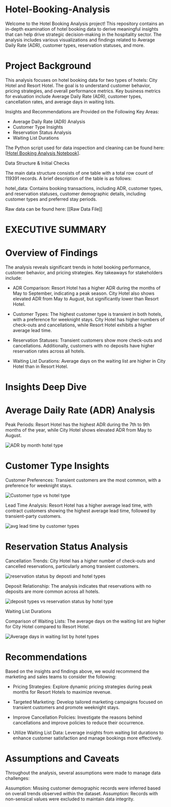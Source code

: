 # Hotel-Booking-Analysis

Welcome to the Hotel Booking Analysis project! This repository contains an in-depth examination of hotel booking data to derive meaningful insights that can help drive strategic decision-making in the hospitality sector. The analysis includes various visualizations and findings related to Average Daily Rate (ADR), customer types, reservation statuses, and more.

# Project Background

This analysis focuses on hotel booking data for two types of hotels: City Hotel and Resort Hotel. The goal is to understand customer behavior, pricing strategies, and overall performance metrics. Key business metrics for evaluation include Average Daily Rate (ADR), customer types, cancellation rates, and average days in waiting lists.


Insights and Recommendations are Provided on the Following Key Areas:

* Average Daily Rate (ADR) Analysis
* Customer Type Insights
* Reservation Status Analysis
* Waiting List Durations

The Python script used for data inspection and cleaning can be found here: [[Hotel Booking Analysis Notebook](./hotel-booking.ipynb)].

Data Structure & Initial Checks

The main data structure consists of one table with a total row count of 119391 records. 
A brief description of the table is as follows:

hotel_data: Contains booking transactions, including ADR, customer types, and reservation statuses, customer demographic details, including customer types and preferred stay periods.

Raw data can be found here: [[Raw Data File]]


# EXECUTIVE SUMMARY

# Overview of Findings

The analysis reveals significant trends in hotel booking performance, customer behavior, and pricing strategies. Key takeaways for stakeholders include:

* ADR Comparison: 
Resort Hotel has a higher ADR during the months of May to September, indicating a peak season. City Hotel also shows elevated ADR from May to August, but significantly lower than Resort Hotel.

* Customer Types: 
The highest customer type is transient in both hotels, with a preference for weeknight stays. City Hotel has higher numbers of check-outs and cancellations, while Resort Hotel exhibits a higher average lead time.

* Reservation Statuses: 
Transient customers show more check-outs and cancellations. Additionally, customers with no deposits have higher reservation rates across all hotels.

* Waiting List Durations: 
Average days on the waiting list are higher in City Hotel than in Resort Hotel.


# Insights Deep Dive

# Average Daily Rate (ADR) Analysis

Peak Periods: Resort Hotel has the highest ADR during the 7th to 9th months of the year, while City Hotel shows elevated ADR from May to August.

![ADR by month   hotel type](https://github.com/user-attachments/assets/115b4324-31e9-4e5b-85bb-3eb908abe209)

# Customer Type Insights

Customer Preferences: Transient customers are the most common, with a preference for weeknight stays.

![Customer type vs hotel type](https://github.com/user-attachments/assets/dc74ed5b-5d2d-4c72-aa6f-0b065fcaa28a)


Lead Time Analysis: Resort Hotel has a higher average lead time, with contract customers showing the highest average lead time, followed by transient-party customers.

![avg lead time by customer types](https://github.com/user-attachments/assets/aeb487c1-7118-410f-81d4-7524a3fb195f)


# Reservation Status Analysis

Cancellation Trends: City Hotel has a higher number of check-outs and cancelled reservations, particularly among transient customers.

![reservation status by deposti and hotel types](https://github.com/user-attachments/assets/05707bc2-6464-4f19-9607-b6833fb6cbc1)


Deposit Relationship: The analysis indicates that reservations with no deposits are more common across all hotels.

![deposit types vs reservation status by hotel type](https://github.com/user-attachments/assets/25faa69e-386e-4b95-8161-e7963ef25454)


Waiting List Durations

Comparison of Waiting Lists: The average days on the waiting list are higher for City Hotel compared to Resort Hotel.

![Average days in waiting list by hotel types](https://github.com/user-attachments/assets/546134bb-498b-4170-a4d1-2c4bd625144e)




# Recommendations

Based on the insights and findings above, we would recommend the marketing and sales teams to consider the following:

* Pricing Strategies: Explore dynamic pricing strategies during peak months for Resort Hotels to maximize revenue.

* Targeted Marketing: Develop tailored marketing campaigns focused on transient customers and promote weeknight stays.

* Improve Cancellation Policies: Investigate the reasons behind cancellations and improve policies to reduce their occurrence.

* Utilize Waiting List Data: Leverage insights from waiting list durations to enhance customer satisfaction and manage bookings more effectively.


# Assumptions and Caveats

Throughout the analysis, several assumptions were made to manage data challenges:

Assumption: Missing customer demographic records were inferred based on overall trends observed within the dataset.
Assumption: Records with non-sensical values were excluded to maintain data integrity.
